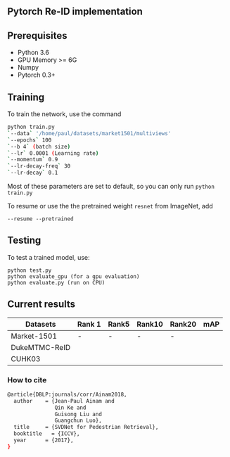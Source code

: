 ## Pytorch Re-ID implementation

## Prerequisites

- Python 3.6
- GPU Memory >= 6G
- Numpy
- Pytorch 0.3+

## Training
To train the network, use the command 

```bash
python train.py 
`--data` '/home/paul/datasets/market1501/multiviews' 
`--epochs` 100 
`--b 4` (batch size) 
`--lr` 0.0001 (Learning rate)
`--momentum` 0.9 
`--lr-decay-freq` 30 
`--lr-decay` 0.1
```

Most of these parameters are set to default, so you can only run `python train.py`

To resume or use the the pretrained weight `resnet` from ImageNet, add 
```
--resume --pretrained
```

## Testing
To test a trained model, use: 

```
python test.py
python evaluate_gpu (for a gpu evaluation)
python evaluate.py (run on CPU)
```

## Current results

| Datasets | Rank 1 | Rank5 | Rank10 | Rank20 | mAP |
| -------- | ------ | ------| ------ | ------ | ----|
|Market-1501 |    - |    -  |    -  |   -    |     |
| DukeMTMC-ReID|    |       |        |        |     |
| CUHK03 |          |       |        |        |     |

### How to  cite
```bash
@article{DBLP:journals/corr/Ainam2018,
  author    = {Jean-Paul Ainam and
               Qin Ke and
               Guisong Liu and
               Guangchun Luo},
  title     = {SVDNet for Pedestrian Retrieval},
  booktitle   = {ICCV},
  year      = {2017},
}
```